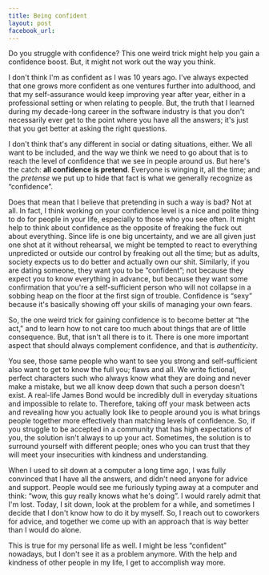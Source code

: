 ```yaml
---
title: Being confident
layout: post
facebook_url: 
---
```


Do you struggle with confidence? This one weird trick might help you gain a confidence boost. But, it might not work out the way you think.

I don't think I'm as confident as I was 10 years ago. I've always expected that one grows more confident as one ventures further into adulthood, and that my self-assurance would keep improving year after year, either in a professional setting or when relating to people. But, the truth that I learned during my decade-long career in the software industry is that you don't necessarily ever get to the point where you have all the answers; it's just that you get better at asking the right questions.

I don't think that's any different in social or dating situations, either. We all want to be included, and the way we think we need to go about that is to reach the level of confidence that we see in people around us. But here's the catch: **all confidence is pretend**. Everyone is winging it, all the time; and the *pretense* we put up to hide that fact is what we generally recognize as “confidence”.

Does that mean that I believe that pretending in such a way is bad? Not at all. In fact, I think working on your confidence level is a nice and polite thing to do for people in your life, especially to those who you see often. It might help to think about confidence as the opposite of freaking the fuck out about everything. Since life is one big uncertainty, and we are all given just one shot at it without rehearsal, we might be tempted to react to everything unpredicted or outside our control by freaking out all the time; but as adults, society expects us to do better and actually own our shit. Similarly, if you are dating someone, they want you to be “confident”; not because they expect you to know everything in advance, but because they want some confirmation that you're a self-sufficient person who will not collapse in a sobbing heap on the floor at the first sign of trouble. Confidence is “sexy” because it's basically showing off your skills of managing your own fears.

So, the one weird trick for gaining confidence is to become better at “the act," and to learn how to not care too much about things that are of little consequence. But, that isn't all there is to it. There is one more important aspect that should always complement confidence, and that is *authenticity*.

You see, those same people who want to see you strong and self-sufficient also want to get to know the full you; flaws and all.  We write fictional, perfect characters such who always know what they are doing and never make a mistake, but we all know deep down that such a person doesn't exist. A real-life James Bond would be incredibly dull in everyday situations and impossible to relate to. Therefore, taking off your mask between acts and revealing how you actually look like to people around you is what brings people together more effectively than matching levels of confidence. So, if you struggle to be accepted in a community that has high expectations of you, the solution isn't always to up your act. Sometimes, the solution is to surround yourself with different people; ones who you can trust that they will meet your insecurities with kindness and understanding.

When I used to sit down at a computer a long time ago, I was fully convinced that I have all the answers, and didn't need anyone for advice and support. People would see me furiously typing away at a computer and think: “wow, this guy really knows what he's doing”. I would rarely admit that I'm lost. Today, I sit down, look at the problem for a while, and sometimes I decide that I don't know how to do it by myself. So, I reach out to coworkers for advice, and together we come up with an approach that is way better than I would do alone.

This is true for my personal life as well. I might be less “confident” nowadays, but I don't see it as a problem anymore. With the help and kindness of other people in my life, I get to accomplish way more.
